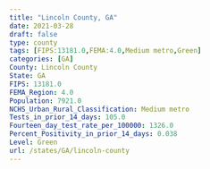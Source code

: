 ```yaml
---
title: "Lincoln County, GA"
date: 2021-03-28
draft: false
type: county
tags: [FIPS:13181.0,FEMA:4.0,Medium metro,Green]
categories: [GA]
County: Lincoln County
State: GA
FIPS: 13181.0
FEMA_Region: 4.0
Population: 7921.0
NCHS_Urban_Rural_Classification: Medium metro
Tests_in_prior_14_days: 105.0
Fourteen_day_test_rate_per_100000: 1326.0
Percent_Positivity_in_prior_14_days: 0.038
Level: Green
url: /states/GA/lincoln-county
---
```



